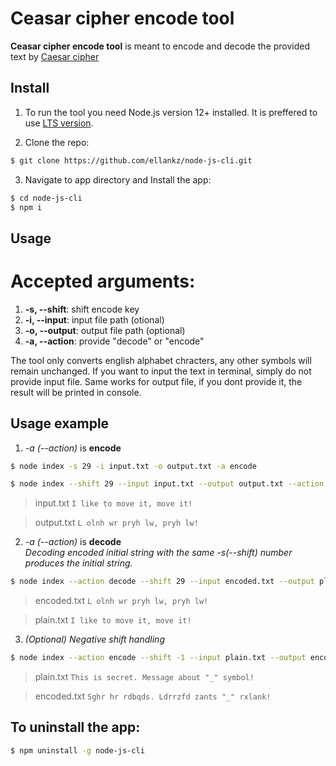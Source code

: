 # Ceasar cipher encode tool

**Ceasar cipher encode tool** is meant to encode and decode the provided text by [Caesar cipher](https://en.wikipedia.org/wiki/Caesar_cipher)

## Install

1. To run the tool you need Node.js version 12+ installed. It is preffered to use [LTS version](https://nodejs.org/en/).

2. Clone the repo:

```bash
$ git clone https://github.com/ellankz/node-js-cli.git
```

3. Navigate to app directory and Install the app:

```bash
$ cd node-js-cli
$ npm i
```

## Usage

# Accepted arguments:

1.  **-s, --shift**: shift encode key
2.  **-i, --input**: input file path (otional)
3.  **-o, --output**: output file path (optional)
4.  **-a, --action**: provide "decode" or "encode"

The tool only converts english alphabet chracters, any other symbols will remain unchanged.
If you want to input the text in terminal, simply do not provide input file.
Same works for output file, if you dont provide it, the result will be printed in console.

## Usage example

1. _-a (--action)_ is **encode**
```bash
$ node index -s 29 -i input.txt -o output.txt -a encode
```

```bash
$ node index --shift 29 --input input.txt --output output.txt --action encode
```

> input.txt
> `I like to move it, move it!`

> output.txt
> `L olnh wr pryh lw, pryh lw!`

2. _-a (--action)_ is **decode**  
   _Decoding encoded initial string with the same -s(--shift) number produces the initial string._

```bash
$ node index --action decode --shift 29 --input encoded.txt --output plain.txt
```

> encoded.txt
> `L olnh wr pryh lw, pryh lw!`

> plain.txt
> `I like to move it, move it!`

3. _(Optional) Negative shift handling_

```bash
$ node index --action encode --shift -1 --input plain.txt --output encoded.txt
```

> plain.txt
> `This is secret. Message about "_" symbol!`

> encoded.txt
> `Sghr hr rdbqds. Ldrrzfd zants "_" rxlank!`

## To uninstall the app:

```bash
$ npm uninstall -g node-js-cli
```
